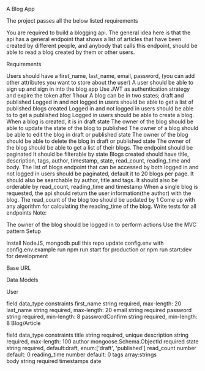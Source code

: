 
A Blog App

The project passes all the below listed requirements

You are required to build a blogging api. The general idea here is that the api has a general endpoint that shows a list of articles that have been created by different people, and anybody that calls this endpoint, should be able to read a blog created by them or other users.

Requirements

Users should have a first_name, last_name, email, password, (you can add other attributes you want to store about the user)
A user should be able to sign up and sign in into the blog app
Use JWT as authentication strategy and expire the token after 1 hour
A blog can be in two states; draft and published
Logged in and not logged in users should be able to get a list of published blogs created
Logged in and not logged in users should be able to to get a published blog
Logged in users should be able to create a blog.
When a blog is created, it is in draft state
The owner of the blog should be able to update the state of the blog to published
The owner of a blog should be able to edit the blog in draft or published state
The owner of the blog should be able to delete the blog in draft or published state
The owner of the blog should be able to get a list of their blogs.
The endpoint should be paginated
It should be filterable by state
Blogs created should have title, description, tags, author, timestamp, state, read_count, reading_time and body.
The list of blogs endpoint that can be accessed by both logged in and not logged in users should be paginated,
default it to 20 blogs per page.
It should also be searchable by author, title and tags.
It should also be orderable by read_count, reading_time and timestamp
When a single blog is requested, the api should return the user information(the author) with the blog. The read_count of the blog too should be updated by 1
Come up with any algorithm for calculating the reading_time of the blog.
Write tests for all endpoints
Note:

The owner of the blog should be logged in to perform actions
Use the MVC pattern
Setup

Install NodeJS, mongodb
pull this repo
update config.env with config.env.example
run npm run start for production or npm run start:dev for development

Base URL


Data Models

User

field	data_type	constraints
first_name	string	required, max-length: 20
last_name	string	required, max-length: 20
email	string	required
password	string	required, min-length: 8
passwordConfirm	string	required, min-length: 8
Blog/Article

field	data_type	constraints
title	string	required, unique
description	string	required, max-length: 100
author	mongoose.Schema.ObjectId	required
state	string	required, default:draft, enum:['draft', 'published']
read_count	number	default: 0
reading_time	number	default: 0
tags	array:strings	
body	string	required
timestamps	date
